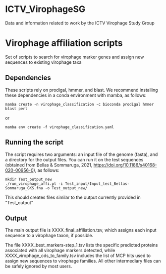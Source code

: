 # ICTV_VirophageSG
Data and information related to work by the ICTV Virophage Study Group

# Virophage affiliation scripts
Set of scripts to search for virophage marker genes and assign new sequences to existing virophage taxa

## Dependencies
These scripts rely on prodigal, hmmer, and blast. We recommend installing these dependencies in a conda environment with mamba, as follows:
```
mamba create -n virophage_classification -c bioconda prodigal hmmer blast perl 
```
or
```
mamba env create -f virophage_classification.yaml
```

## Running the script
The script requires two arguments: an input file of the genome (fasta), and a directory for the output files.
You can run it on the test sequences (obtained from Bellas & Sommaruga, 2021, https://doi.org/10.1186/s40168-020-00956-0), as follows:
```
mkdir Test_output_new
./run_virophage_affi.pl -i Test_input/Input_test_Bellas-Sommaruga_GKS.fna -o Test_output_new/
```

This should creates files similar to the output currently provided in "Test_output"

## Output

The main output file is XXXX_final_affiliation.tsv, which assigns each input sequence to a virophage taxon, if possible.

The file XXXX_best_markers-step_1.tsv lists the specific predicted proteins associated with all virophage markers detected, while
XXXX_virophage_cds_to_family.tsv includes the list of MCP hits used to assign new sequences to virophage families. All other intermediary
files can be safely ignored by most users.
